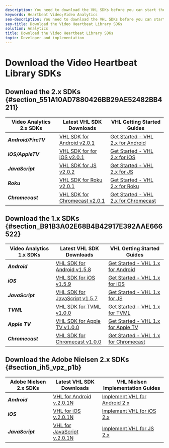 ```yaml
---
description: You need to download the VHL SDKs before you can start the implementation.
keywords: Heartbeat Video;Video Analytics
seo-description: You need to download the VHL SDKs before you can start the implementation.
seo-title: Download the Video Heartbeat Library SDKs
solution: Analytics
title: Download the Video Heartbeat Library SDKs
topic: Developer and implementation
---
```


# Download the Video Heartbeat Library SDKs

## Download the 2.x SDKs {#section_551A10AD7880426BB29AE52482BB4211}

<table id="table_1FC1BC9FE48C4B8699B84EE4138315D5"> 
 <tgroup cols="3" rowsep="1"> 
  <colspec colnum="1" colname="col1" colwidth="1*" /> 
  <colspec colnum="2" colname="col2" colwidth="1.45*" /> 
  <colspec colname="newCol3" colnum="3" colwidth="1.19*" /> 
  <thead> 
   <tr> 
    <th class="entry">Video Analytics 2.x SDKs</th> 
    <th class="entry">Latest VHL SDK Downloads</th> 
    <th class="entry">VHL Getting Started Guides</th> 
   </tr> 
  </thead> 
  <tbody> 
   <tr> 
    <td><i><b>Android/FireTV</b></i> </td> 
    <td><a href="https://github.com/Adobe-Marketing-Cloud/video-heartbeat-v2/releases/tag/android-v2.0.1" format="html" scope="external">VHL SDK for Android v2.0.1</a></td> 
    <td><a href="https://marketing.adobe.com/resources/help/en_US/sc/appmeasurement/hbvideo/android_2.0/r_vhl_getting-started-android.html" format="html" scope="external">Get Started - VHL 2.x for Android</a></td> 
   </tr> 
   <tr> 
    <td><i><b>iOS/AppleTV</b></i> </td> 
    <td><a href="https://github.com/Adobe-Marketing-Cloud/video-heartbeat-v2/releases/tag/ios-v2.0.1" format="html" scope="external">VHL SDK for for iOS v2.0.1</a></td> 
    <td><a href="https://marketing.adobe.com/resources/help/en_US/sc/appmeasurement/hbvideo/ios_2.0/r_vhl_getting-started-ios.html" format="html" scope="external">Get Started - VHL 2.x for iOS</a></td> 
   </tr> 
   <tr> 
    <td><i><b>JavaScript</b></i> </td> 
    <td><a href="https://github.com/Adobe-Marketing-Cloud/video-heartbeat-v2/releases/tag/js-v2.0.2" format="html" scope="external">VHL SDK for JS v2.0.2</a></td> 
    <td><a href="https://marketing.adobe.com/resources/help/en_US/sc/appmeasurement/hbvideo/js_2.0/r_vhl_getting-started-js.html" format="html" scope="external">Get Started - VHL 2.x for JS</a></td> 
   </tr> 
   <tr> 
    <td><i><b>Roku</b></i></td> 
    <td><a href="https://github.com/Adobe-Marketing-Cloud/video-heartbeat-v2/releases/tag/roku-v2.0.1" format="html" scope="external">VHL SDK for Roku v2.0.1</a></td> 
    <td><a href="https://marketing.adobe.com/resources/help/en_US/sc/appmeasurement/hbvideo/roku/r_vhl_getting-started-roku.html" format="html" scope="external">Get Started - VHL 2.x for Roku</a></td> 
   </tr> 
   <tr> 
    <td><i><b>Chromecast</b></i></td> 
    <td><a href="https://github.com/Adobe-Marketing-Cloud/video-heartbeat-v2/releases/tag/chromecast-v2.0.1" format="html" scope="external">VHL SDK for Chromecast v2.0.1</a></td> 
    <td><a href="https://marketing.adobe.com/resources/help/en_US/sc/appmeasurement/hbvideo/chromecast/r_vhl_getting-started-chromecast.html" format="html" scope="external">Get Started - VHL 2.x for Chromecast</a></td> 
   </tr> 
  </tbody> 
 </tgroup> 
</table>

<!-- Previously on this page...
<ol id="ol_DAF73FF8FBDE45ED853373F00BD091CA"> 
 <li id="li_BAF06CD5052342BE9C7B80DBA9791832">Browse to <a href="https://github.com/Adobe-Marketing-Cloud/video-heartbeat-v2/releases" format="html" scope="external">https://github.com/Adobe-Marketing-Cloud/video-heartbeat-v2/releases</a>. </li> 
 <li id="li_60A61FE614C1415C9F60D67FA5B01874">Navigate to the tag that refers to latest library version for the platform you are implementing.</li> 
 <li id="li_26967C9B3FDF4539AB4CE464F6848DAC">Click and download the archive.</li> 
</ol> -->

## Download the 1.x SDKs {#section_B91B3A02E68B4B42917E392AAE666522}

<table id="table_DCD074D23E704CA79BC3734D1CF59A5B"> 
 <tgroup cols="3"> 
  <colspec colnum="1" colname="col1" colwidth="1*" /> 
  <colspec colname="col2" colnum="2" colwidth="1.41*" /> 
  <colspec colname="newCol3" colnum="3" colwidth="1.19*" /> 
  <thead> 
   <tr> 
    <th class="entry">Video Analytics 1.x SDKs</th> 
    <th class="entry">Latest VHL SDK Downloads</th> 
    <th class="entry">VHL Getting Started Guides</th> 
   </tr> 
  </thead> 
  <tbody> 
   <tr> 
    <td><i><b>Android</b></i> </td> 
    <td><a href="https://github.com/Adobe-Marketing-Cloud/video-heartbeat/releases/tag/android-v1.5.8" format="html" scope="external">VHL SDK for Android v1.5.8</a></td> 
    <td><a href="https://marketing.adobe.com/resources/help/en_US/sc/appmeasurement/hbvideo/vhl-dev-guide-v15_android.pdf" format="pdf" scope="external">Get Started - VHL 1.x for Android</a></td> 
   </tr> 
   <tr> 
    <td><i><b>iOS</b></i></td> 
    <td><a href="https://github.com/Adobe-Marketing-Cloud/video-heartbeat/releases/tag/ios-v1.5.9" format="html" scope="external">VHL SDK for iOS v1.5.9</a></td> 
    <td><a href="https://marketing.adobe.com/resources/help/en_US/sc/appmeasurement/hbvideo/vhl-dev-guide-v15_ios.pdf" format="pdf" scope="external">Get Started - VHL 1.x for iOS</a></td> 
   </tr> 
   <tr> 
    <td><i><b>JavaScript</b></i></td> 
    <td><a href="https://github.com/Adobe-Marketing-Cloud/video-heartbeat/releases/tag/js-v1.5.7" format="html" scope="external">VHL SDK for JavaScript v1.5.7</a></td> 
    <td><a href="https://marketing.adobe.com/resources/help/en_US/sc/appmeasurement/hbvideo/vhl-dev-guide-v15_js.pdf" format="pdf" scope="external">Get Started - VHL 1.x for JS</a></td> 
   </tr> 
   <tr> 
    <td><i><b>TVML</b></i></td> 
    <td><a href="https://github.com/Adobe-Marketing-Cloud/video-heartbeat/releases/tag/tvml-v1.0.0" format="html" scope="external">VHL SDK for TVML v1.0.0</a></td> 
    <td><a href="https://marketing.adobe.com/resources/help/en_US/sc/appmeasurement/hbvideo/vhl_tvml.pdf" format="pdf" scope="external">Get Started - VHL 1.x for TVML</a></td> 
   </tr> 
   <tr> 
    <td><i><b>Apple TV</b></i></td> 
    <td><a href="https://files.acrobat.com/a/preview/31f2a0cc-8550-42b9-9680-f5a2efd242fc" format="html" scope="external">VHL SDK for Apple TV v1.0.0</a></td> 
    <td><a href="https://marketing.adobe.com/resources/help/en_US/sc/appmeasurement/hbvideo/vhl-dev-guide-v1x_appletv.pdf" format="pdf" scope="external">Get Started - VHL 1.x for Apple TV</a></td> 
   </tr> 
   <tr> 
    <td><i><b>Chromecast</b></i></td> 
    <td><a href="https://files.acrobat.com/a/preview/67e3d400-7d8c-4f44-9e95-b3478af121ac" format="html" scope="external">VHL SDK for Chromecast v1.0.0</a></td> 
    <td><a href="https://marketing.adobe.com/resources/help/en_US/sc/appmeasurement/hbvideo/chromecast_1.x_sdk.pdf" format="pdf" scope="external">Get Started - VHL 1.x for Chromecast</a></td> 
   </tr> 
  </tbody> 
 </tgroup> 
</table>

<!-- Previously on this page...
<ol id="ol_E799E97625E5455BB90C1675F5AA470E"> 
 <li id="li_7FDE14CFAC4E48E8A53A017397FAB365">Browse to <a href="https://github.com/Adobe-Marketing-Cloud/video-heartbeat/releases" format="html" scope="external">https://github.com/Adobe-Marketing-Cloud/video-heartbeat/releases</a>. </li> 
 <li id="li_4E4AE3EB5E8E4529B2D4B557BD1E33E3">Navigate to the tag that refers to latest library version for the platform you are implementing.</li> 
 <li id="li_DAD2C947478546928B8560D304594A97">Click and download the archive.</li> 
</ol> -->

## Download the Adobe Nielsen 2.x SDKs {#section_ih5_vpz_p1b}

<table id="table_owd_wpz_p1b"> 
 <tgroup cols="3"> 
  <colspec colnum="1" colname="col1" colwidth="1*" /> 
  <colspec colname="col2" colnum="2" colwidth="1.45*" /> 
  <colspec colname="newCol3" colnum="3" colwidth="1.31*" /> 
  <thead> 
   <tr> 
    <th class="entry">Adobe Nielsen 2.x SDKs</th> 
    <th class="entry">Latest VHL SDK Downloads</th> 
    <th class="entry">VHL Nielsen Implementation Guides</th> 
   </tr> 
  </thead> 
  <tbody> 
   <tr> 
    <td><i><b>Android</b></i></td> 
    <td><a href="https://adobecertifiedmetrics.zendesk.com/hc/en-us/articles/115002514727-VHL-version-2-0-x-N-GA-Release" format="html" scope="external">VHL for Android v.2.0.1N</a></td> 
    <td><a href="https://marketing.adobe.com/resources/help/en_US/sc/appmeasurement/hbvideo/nielsen/c_dcr_android_titlepage_2.x.html" format="html" scope="external">Implement VHL for Android 2.x</a></td> 
   </tr> 
   <tr> 
    <td><i><b>iOS</b></i></td> 
    <td><a href="https://adobecertifiedmetrics.zendesk.com/hc/en-us/articles/115002514727-VHL-version-2-0-x-N-GA-Release" format="html" scope="external">VHL for iOS v.2.0.1N</a></td> 
    <td><a href="https://marketing.adobe.com/resources/help/en_US/sc/appmeasurement/hbvideo/nielsen/c_dcr_ios_titlepage_2.x.html" format="html" scope="external">Implement VHL for iOS 2.x</a></td> 
   </tr> 
   <tr> 
    <td><i><b>JavaScript</b></i></td> 
    <td><a href="https://adobecertifiedmetrics.zendesk.com/hc/en-us/articles/115002514727-VHL-version-2-0-x-N-GA-Release" format="html" scope="external">VHL for JavaScript v.2.0.1N</a></td> 
    <td><a href="https://marketing.adobe.com/resources/help/en_US/sc/appmeasurement/hbvideo/nielsen/c_dcr_javascript_titlepage_2x.html" format="html" scope="external">Implement VHL for JS 2.x</a></td> 
   </tr> 
  </tbody> 
 </tgroup> 
</table>



